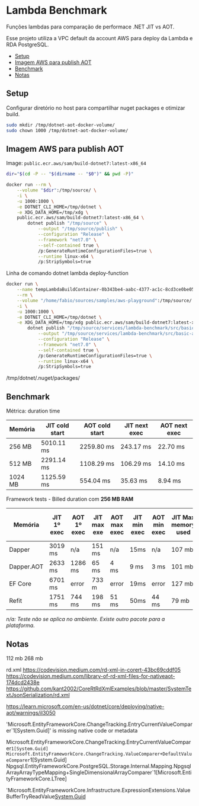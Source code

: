 # Lambda Benchmark

Funções lambdas para comparação de performace .NET JIT vs AOT.

Esse projeto utiliza a VPC default da account AWS para deploy da Lambda e RDA PostgreSQL.

- [Setup](#setup)
- [Imagem AWS para publish AOT](#imagem-aws-para-publish-aot)
- [Benchmark](#benchmark)
- [Notas](#notas)

## Setup

Configurar diretório no host para compartilhar nuget packages e otimizar build.

```bash
sudo mkdir /tmp/dotnet-aot-docker-volume/
sudo chown 1000 /tmp/dotnet-aot-docker-volume/
```

## Imagem AWS para publish AOT

Image: `public.ecr.aws/sam/build-dotnet7:latest-x86_64`

```bash
dir="$(cd -P -- "$(dirname -- "$0")" && pwd -P)"

docker run --rm \
    --volume "$dir":/tmp/source/ \
    -i \
    -u 1000:1000 \
    -e DOTNET_CLI_HOME=/tmp/dotnet \
    -e XDG_DATA_HOME=/tmp/xdg \
    public.ecr.aws/sam/build-dotnet7:latest-x86_64 \
        dotnet publish "/tmp/source" \
            --output "/tmp/source/publish" \
            --configuration "Release" \
            --framework "net7.0" \
            --self-contained true \
            /p:GenerateRuntimeConfigurationFiles=true \
            --runtime linux-x64 \
            /p:StripSymbols=true
```

Linha de comando dotnet lambda deploy-function

```bash
docker run \
    --name tempLambdaBuildContainer-0b343be4-aabc-4377-ac1c-8cd3ce0be050 \
    --rm \
    --volume "/home/fabio/sources/samples/aws-playground":/tmp/source/ \
    -i \
    -u 1000:1000 \
    -e DOTNET_CLI_HOME=/tmp/dotnet \
    -e XDG_DATA_HOME=/tmp/xdg public.ecr.aws/sam/build-dotnet7:latest-x86_64 \
        dotnet publish "/tmp/source/services/lambda-benchmark/src/basic-aot" \
            --output "/tmp/source/services/lambda-benchmark/src/basic-aot/bin/Release/net7.0/publish" \
            --configuration "Release" \
            --framework "net7.0" \
            --self-contained true \
            /p:GenerateRuntimeConfigurationFiles=true \
            --runtime linux-x64 \
            /p:StripSymbols=true
```

/tmp/dotnet/.nuget/packages/

## Benchmark

Métrica: duration time

| Memória   | JIT cold start    | AOT cold start    | JIT next exec | AOT next exec |
|-----------|-------------------|-------------------|---------------|---------------|
| 256 MB    | 5010.11 ms        | 2259.80 ms        | 243.17 ms     | 22.70 ms      |
| 512 MB    | 2291.14 ms        | 1108.29 ms        | 106.29 ms     | 14.10 ms      |
| 1024 MB   | 1125.59 ms        | 554.04 ms         | 35.63 ms      | 8.94 ms       |

Framework tests - Billed duration com **256 MB RAM**

| Memória       | JIT 1º exec   | AOT 1º exec   | JIT max exe   | AOT max exec  | JIT min exec  | AOT min exec  | JIT Max memory used   | AOT Max memory used   |
|---------------|---------------|---------------|---------------|---------------|---------------|---------------|-----------------------|-----------------------|
| Dapper        | 3019 ms       | n/a           | 151 ms        | n/a           | 15ms          | n/a           | 107 mb                | n/a                   |
| Dapper.AOT    | 2633 ms       | 1286 ms       | 65 ms         | 4 ms          | 9 ms          | 3 ms          | 101 mb                | 115 mb                |
| EF Core       | 6701 ms       | error         | 733 m         | error         | 19ms          | error         | 127 mb                | error                 |
| Refit         | 1751 ms       | 744 ms        | 198 ms        | 51 ms         | 50ms          | 44 ms         | 79 mb                 | 60 mb                 |

*n/a: Teste não se aplica no ambiente. Existe outro pacote para a plataforma.*

## Notas

112 mb
268 mb

rd.xml
https://codevision.medium.com/rd-xml-in-corert-43bc69cddf05
https://codevision.medium.com/library-of-rd-xml-files-for-nativeaot-174dcd2438e
https://github.com/kant2002/CoreRtRdXmlExamples/blob/master/SystemTextJsonSerialization/rd.xml

https://learn.microsoft.com/en-us/dotnet/core/deploying/native-aot/warnings/il3050



'Microsoft.EntityFrameworkCore.ChangeTracking.EntryCurrentValueComparer`1[System.Guid]' is missing native code or metadata


Microsoft.EntityFrameworkCore.ChangeTracking.EntryCurrentValueComparer`1[System.Guid]
Microsoft.EntityFrameworkCore.ChangeTracking.ValueComparer+DefaultValueComparer`1[System.Guid]
Npgsql.EntityFrameworkCore.PostgreSQL.Storage.Internal.Mapping.NpgsqlArrayArrayTypeMapping+SingleDimensionalArrayComparer`1[Microsoft.EntityFrameworkCore.LTree]

'Microsoft.EntityFrameworkCore.Infrastructure.ExpressionExtensions.ValueBufferTryReadValue[System.Guid](Microsoft.EntityFrameworkCore.Storage.ValueBuffer&,System.Int32,Microsoft.EntityFrameworkCore.Metadata.IPropertyBase)